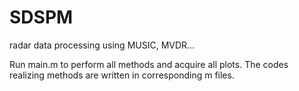 # SDSPM
 radar data processing using MUSIC, MVDR...
 
 Run main.m to perform all methods and acquire all plots.
 The codes realizing methods are written in corresponding m files.
